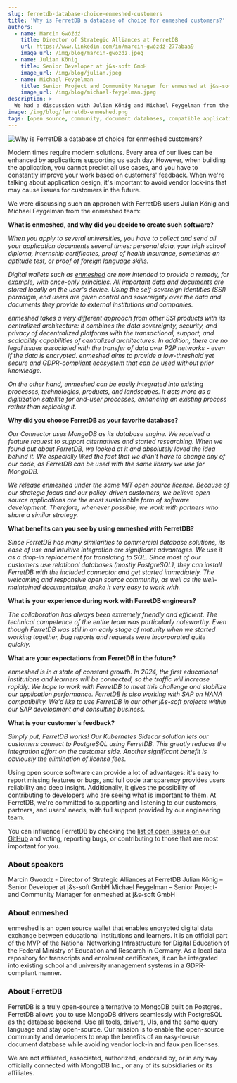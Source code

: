 ```yaml
---
slug: ferretdb-database-choice-enmeshed-customers
title: 'Why is FerretDB a database of choice for enmeshed customers?'
authors:
  - name: Marcin Gwóźdź
    title: Director of Strategic Alliances at FerretDB
    url: https://www.linkedin.com/in/marcin-gwóźdź-277abaa9
    image_url: /img/blog/marcin-gwozdz.jpeg
  - name: Julian König
    title: Senior Developer at j&s-soft GmbH
    image_url: /img/blog/julian.jpeg
  - name: Michael Feygelman
    title: Senior Project and Community Manager for enmeshed at j&s-soft GmbH
    image_url: /img/blog/michael-feygelman.jpeg
description: >
  We had a discussion with Julian König and Michael Feygelman from the enmeshed team on why they chose FerretDB, open source software, and avoiding vendor lock-ins.
image: /img/blog/ferretdb-enmeshed.png
tags: [open source, community, document databases, compatible applications]
---
```


![Why is FerretDB a database of choice for enmeshed customers?](/img/blog/ferretdb-enmeshed.png)

Modern times require modern solutions.
Every area of our lives can be enhanced by applications supporting us each day.
However, when building the application, you cannot predict all use cases, and you have to constantly improve your work based on customers' feedback.
When we're talking about application design, it's important to avoid vendor lock-ins that may cause issues for customers in the future.

We were discussing such an approach with FerretDB users Julian König and Michael Feygelman from the enmeshed team:

**What is enmeshed, and why did you decide to create such software?**

_When you apply to several universities, you have to collect and send all your application documents several times: personal data, your high school diploma, internship certificates, proof of health insurance, sometimes an aptitude test, or proof of foreign language skills._

_Digital wallets such as [enmeshed](https://enmeshed.eu/) are now intended to provide a remedy, for example, with once-only principles. All important data and documents are stored locally on the user's device. Using the self-sovereign identities (SSI) paradigm, end users are given control and sovereignty over the data and documents they provide to external institutions and companies._

_enmeshed takes a very different approach from other SSI products with its centralized architecture: it combines the data sovereignty, security, and privacy of decentralized platforms with the transactional, support, and scalability capabilities of centralized architectures. In addition, there are no legal issues associated with the transfer of data over P2P networks - even if the data is encrypted. enmeshed aims to provide a low-threshold yet secure and GDPR-compliant ecosystem that can be used without prior knowledge._

_On the other hand, enmeshed can be easily integrated into existing processes, technologies, products, and landscapes. It acts more as a digitization satellite for end-user processes, enhancing an existing process rather than replacing it._

**Why did you choose FerretDB as your favorite database?**

_Our Connector uses MongoDB as its database engine. We received a feature request to support alternatives and started researching. When we found out about FerretDB, we looked at it and absolutely loved the idea behind it. We especially liked the fact that we didn't have to change any of our code, as FerretDB can be used with the same library we use for MongoDB._

_We release enmeshed under the same MIT open source license. Because of our strategic focus and our policy-driven customers, we believe open source applications are the most sustainable form of software development. Therefore, whenever possible, we work with partners who share a similar strategy._

**What benefits can you see by using enmeshed with FerretDB?**

_Since FerretDB has many similarities to commercial database solutions, its ease of use and intuitive integration are significant advantages. We use it as a drop-in replacement for translating to SQL. Since most of our customers use relational databases (mostly PostgreSQL), they can install FerretDB with the included connector and get started immediately. The welcoming and responsive open source community, as well as the well-maintained documentation, make it very easy to work with._

**What is your experience during work with FerretDB engineers?**

_The collaboration has always been extremely friendly and efficient. The technical competence of the entire team was particularly noteworthy. Even though FerretDB was still in an early stage of maturity when we started working together, bug reports and requests were incorporated quite quickly._

**What are your expectations from FerretDB in the future?**

_enmeshed is in a state of constant growth. In 2024, the first educational institutions and learners will be connected, so the traffic will increase rapidly. We hope to work with FerretDB to meet this challenge and stabilize our application performance. FerretDB is also working with SAP on HANA compatibility. We'd like to use FerretDB in our other j&s-soft projects within our SAP development and consulting business._

**What is your customer's feedback?**

_Simply put, FerretDB works! Our Kubernetes Sidecar solution lets our customers connect to PostgreSQL using FerretDB. This greatly reduces the integration effort on the customer side. Another significant benefit is obviously the elimination of license fees._

Using open source software can provide a lot of advantages: it's easy to report missing features or bugs, and full code transparency provides users reliability and deep insight.
Additionally, it gives the possibility of contributing to developers who are seeing what is important to them.
At FerretDB, we're committed to supporting and listening to our customers, partners, and users' needs, with full support provided by our engineering team.

You can influence FerretDB by checking the [list of open issues on our GitHub](https://github.com/FerretDB/FerretDB/issues) and voting, reporting bugs, or contributing to those that are most important for you.

### About speakers

Marcin Gwozdz - Director of Strategic Alliances at FerretDB
Julian König – Senior Developer at j&s-soft GmbH
Michael Feygelman – Senior Project- and Community Manager for enmeshed at j&s-soft GmbH

### About enmeshed

enmeshed is an open source wallet that enables encrypted digital data exchange between educational institutions and learners.
It is an official part of the MVP of the National Networking Infrastructure for Digital Education of the Federal Ministry of Education and Research in Germany.
As a local data repository for transcripts and enrolment certificates, it can be integrated into existing school and university management systems in a GDPR-compliant manner.

### About FerretDB

FerretDB is a truly open-source alternative to MongoDB built on Postgres.
FerretDB allows you to use MongoDB drivers seamlessly with PostgreSQL as the database backend.
Use all tools, drivers, UIs, and the same query language and stay open-source.
Our mission is to enable the open-source community and developers to reap the benefits of an easy-to-use document database while avoiding vendor lock-in and faux pen licenses.

We are not affiliated, associated, authorized, endorsed by, or in any way officially connected with MongoDB Inc., or any of its subsidiaries or its affiliates.

